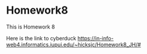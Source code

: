 # Homework8
 This is Homework 8

Here is the link to cyberduck
https://in-info-web4.informatics.iupui.edu/~hicksjc/Homework8_JH/#